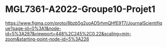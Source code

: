 # MGL7361-A2022-Groupe10-Projet1
https://www.figma.com/proto/8bzb5g2uoAD5rhmQHfE9T7/JournalScientifique?page-id=0%3A1&node-id=5%3A287&viewport=448%2C245%2C0.22&scaling=min-zoom&starting-point-node-id=5%3A226
